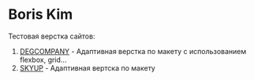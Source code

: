 # Boris Kim
Тестовая верстка сайтов:

01. [DEGCOMPANY](https://kibo13.github.io/degcompany/) - Адаптивная верстка по макету с использованием flexbox, grid...
02. [SKYUP](https://kibo13.github.io/skyup/) - Адаптивная вертска по макету
